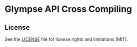 # Glympse API Cross Compiling

## License

See the [LICENSE](LICENSE.md) file for license rights and limitations (MIT).
